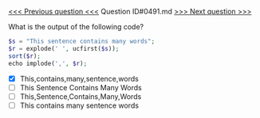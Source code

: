 [<<< Previous question <<<](0490.md)  Question ID#0491.md  [>>> Next question >>>](0492.md) 

What is the output of the following code?

```php
$s = "This sentence contains many words";
$r = explode(' ', ucfirst($s));
sort($r);
echo implode(',', $r);
```

- [x] This,contains,many,sentence,words
- [ ] This Sentence Contains Many Words
- [ ] This,Sentence,Contains,Many,Words
- [ ] This contains many sentence words
